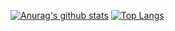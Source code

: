 [![Anurag's github stats](https://github-readme-stats.vercel.app/api?username=SomeAspy&count_private=true&show_icons=true&theme=dark&hide_border=true)](https://github.com/anuraghazra/github-readme-stats)
[![Top Langs](https://github-readme-stats.vercel.app/api/top-langs/?username=SomeAspy)](https://github.com/anuraghazra/github-readme-stats)
